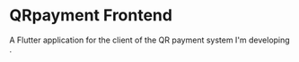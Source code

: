 # QRpayment Frontend

A Flutter application for the client of the QR payment system I'm developing .


